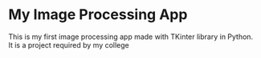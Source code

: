 # My Image Processing App
This is my first image processing app made with TKinter library in Python. \
It is a project required by my college